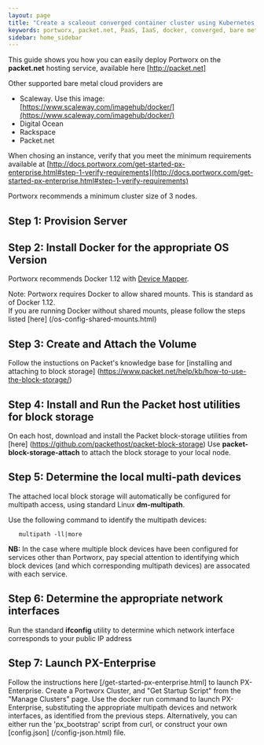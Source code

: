 ```yaml
---
layout: page
title: "Create a scaleout converged container cluster using Kubernetes and Portworx in GCE"
keywords: portworx, packet.net, PaaS, IaaS, docker, converged, bare metal
sidebar: home_sidebar
---
```


This guide shows you how you can easily deploy Portworx on the **packet.net** hosting service, available here [http://packet.net]

Other supported bare metal cloud providers are

* Scaleway.  Use this image: [https://www.scaleway.com/imagehub/docker/](https://www.scaleway.com/imagehub/docker/)
* Digital Ocean
* Rackspace
* Packet.net

When chosing an instance, verify that you meet the minimum requirements available at [http://docs.portworx.com/get-started-px-enterprise.html#step-1-verify-requirements](http://docs.portworx.com/get-started-px-enterprise.html#step-1-verify-requirements)

Portworx recommends a minimum cluster size of 3 nodes.

## Step 1: Provision Server

## Step 2: Install Docker for the appropriate OS Version
Portworx recommends Docker 1.12 with [Device Mapper](https://docs.docker.com/engine/userguide/storagedriver/device-mapper-driver/#/configure-docker-with-devicemapper).

Note: Portworx requires Docker to allow shared mounts.  This is standard as of Docker 1.12.  
If you are running Docker without shared mounts, please follow the steps listed [here] (/os-config-shared-mounts.html)

## Step 3: Create and Attach the Volume
Follow the instuctions on Packet's knowledge base for [installing and attaching to block storage]
(https://www.packet.net/help/kb/how-to-use-the-block-storage/)

## Step 4: Install and Run the Packet host utilities for block storage
On each host, download and install the Packet block-storage utilities from [here] (https://github.com/packethost/packet-block-storage)
Use **packet-block-storage-attach** to attach the block storage to your local node.

## Step 5: Determine the local multi-path devices
The attached local block storage will automatically be configured for multipath access, using standard Linux **dm-multipath**.

Use the following command to identify the multipath devices:

```
   multipath -ll|more
```

**NB:**  In the case where multiple block devices have been configured for services other than Portworx, pay special attention to identifying 
which block devices (and which corresponding multipath devices) are assocated with each service.

## Step 6: Determine the appropriate network interfaces
Run the standard **ifconfig** utility to determine which network interface corresponds to your public IP address

## Step 7: Launch PX-Enterprise
Follow the instructions here [/get-started-px-enterprise.html] to launch PX-Enterprise.
Create a Portworx Cluster, and "Get Startup Script" from the "Manage Clusters" page.
Use the docker run command to launch PX-Enterprise, substituting the appropriate multipath devices and network interfaces, as identified from the previous steps.
Alternatively, you can either run the 'px_bootstrap' script from curl, or construct your own [config.json] (/config-json.html) file.

